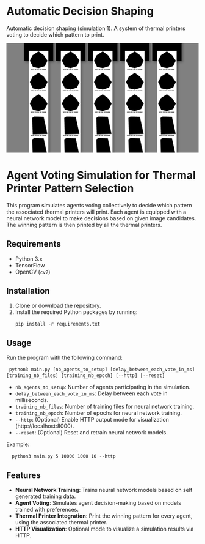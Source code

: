 # Automatic Decision Shaping
Automatic decision shaping (simulation 1). A system of thermal printers voting to decide which pattern to print.

![screenshot of the simulation](https://raw.githubusercontent.com/olivain/AutomaticDecisionShaping/main/Screenshot%20from%202024-04-23%2015-03-02.png)

# Agent Voting Simulation for Thermal Printer Pattern Selection
This program simulates agents voting collectively to decide which pattern the associated thermal printers will print. Each agent is equipped with a neural network model to make decisions based on given image candidates. The winning pattern is then printed by all the thermal printers.

## Requirements

- Python 3.x
- TensorFlow
- OpenCV (`cv2`)

## Installation

1. Clone or download the repository.
2. Install the required Python packages by running:
    ```
    pip install -r requirements.txt
    ```

## Usage

Run the program with the following command:
   ```
    python3 main.py [nb_agents_to_setup] [delay_between_each_vote_in_ms] [training_nb_files] [training_nb_epoch] [--http] [--reset]
   ```
- `nb_agents_to_setup`: Number of agents participating in the simulation.
- `delay_between_each_vote_in_ms`: Delay between each vote in milliseconds.
- `training_nb_files`: Number of training files for neural network training.
- `training_nb_epoch`: Number of epochs for neural network training.
- `--http`: (Optional) Enable HTTP output mode for visualization (http://localhost:8000).
- `--reset`: (Optional) Reset and retrain neural network models.

Example:
  ```
    python3 main.py 5 10000 1000 10 --http
  ```

## Features

- **Neural Network Training**: Trains neural network models based on self generated training data.
- **Agent Voting**: Simulates agent decision-making based on models trained with preferences.
- **Thermal Printer Integration**: Print the winning pattern for every agent, using the associated thermal printer.
- **HTTP Visualization**: Optional mode to visualize a simulation results via HTTP.

